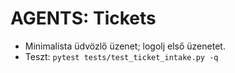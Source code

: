 # AGENTS: Tickets

- Minimalista üdvözlő üzenet; logolj első üzenetet.
- Teszt: `pytest tests/test_ticket_intake.py -q`
